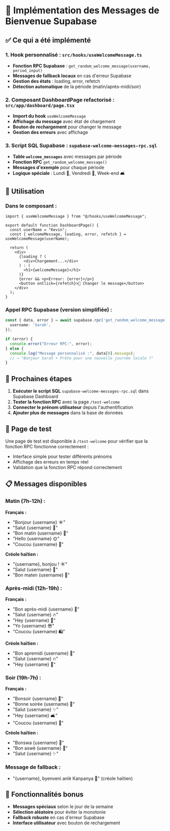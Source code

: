 # 🎯 Implémentation des Messages de Bienvenue Supabase

## ✅ Ce qui a été implémenté

### 1. **Hook personnalisé** : `src/hooks/useWelcomeMessage.ts`
- **Fonction RPC Supabase** : `get_random_welcome_message(username, period_input)`
- **Messages de fallback locaux** en cas d'erreur Supabase
- **Gestion des états** : loading, error, refetch
- **Détection automatique** de la période (matin/après-midi/soir)

### 2. **Composant DashboardPage refactorisé** : `src/app/dashboard/page.tsx`
- **Import du hook** `useWelcomeMessage`
- **Affichage du message** avec état de chargement
- **Bouton de rechargement** pour changer le message
- **Gestion des erreurs** avec affichage

### 3. **Script SQL Supabase** : `supabase-welcome-messages-rpc.sql`
- **Table `welcome_messages`** avec messages par période
- **Fonction RPC** `get_random_welcome_message()`
- **Messages d'exemple** pour chaque période
- **Logique spéciale** : Lundi 💪, Vendredi 🎉, Week-end 🛋️

## 🔧 Utilisation

### Dans le composant :
```tsx
import { useWelcomeMessage } from "@/hooks/useWelcomeMessage";

export default function DashboardPage() {
  const userName = "Kevin";
  const { welcomeMessage, loading, error, refetch } = useWelcomeMessage(userName);

  return (
    <div>
      {loading ? (
        <div>Chargement...</div>
      ) : (
        <h1>{welcomeMessage}</h1>
      )}
      {error && <p>Erreur: {error}</p>}
      <button onClick={refetch}>🔄 Changer le message</button>
    </div>
  );
}
```

### Appel RPC Supabase (version simplifiée) :
```typescript
const { data, error } = await supabase.rpc('get_random_welcome_message', {
  username: 'Sarah',
});

if (error) {
  console.error("Erreur RPC:", error);
} else {
  console.log("Message personnalisé :", data[0].message);
  // → "Bonjour Sarah ☀️ Prête pour une nouvelle journée locale ?"
}
```

## 🚀 Prochaines étapes

1. **Exécuter le script SQL** `supabase-welcome-messages-rpc.sql` dans Supabase Dashboard
2. **Tester la fonction RPC** avec la page `/test-welcome`
3. **Connecter le prénom utilisateur** depuis l'authentification
4. **Ajouter plus de messages** dans la base de données

## 🧪 Page de test

Une page de test est disponible à `/test-welcome` pour vérifier que la fonction RPC fonctionne correctement :

- Interface simple pour tester différents prénoms
- Affichage des erreurs en temps réel
- Validation que la fonction RPC répond correctement

## 📋 Messages disponibles

### Matin (7h-12h) :
**Français :**
- "Bonjour {username} ☀️"
- "Salut {username} 👋"
- "Bon matin {username} 🌸"
- "Hello {username} 🌞"
- "Coucou {username} 🌱"

**Créole haïtien :**
- "{username}, bonjou ! ☀️"
- "Salut {username} 👋"
- "Bon maten {username} 🌸"

### Après-midi (12h-19h) :
**Français :**
- "Bon après-midi {username} 🌱"
- "Salut {username} 🔥"
- "Hey {username} 👋"
- "Yo {username} 😎"
- "Coucou {username} 🛍️"

**Créole haïtien :**
- "Bon apremidi {username} 🌱"
- "Salut {username} 🔥"
- "Hey {username} 👋"

### Soir (19h-7h) :
**Français :**
- "Bonsoir {username} 🌙"
- "Bonne soirée {username} 🌟"
- "Salut {username} ✨"
- "Hey {username} 🛋️"
- "Coucou {username} 🎉"

**Créole haïtien :**
- "Bonswa {username} 🌙"
- "Bon aswè {username} 🌟"
- "Salut {username} ✨"

### Message de fallback :
- "{username}, byenveni anlè Kanpanya 🌱" (créole haïtien)

## 🎯 Fonctionnalités bonus

- **Messages spéciaux** selon le jour de la semaine
- **Sélection aléatoire** pour éviter la monotonie
- **Fallback robuste** en cas d'erreur Supabase
- **Interface utilisateur** avec bouton de rechargement

